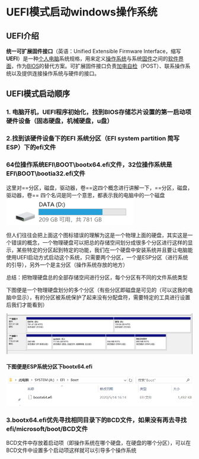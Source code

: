 # UEFI模式启动windows操作系统

## UEFI介绍

**统一可扩展固件接口**（英语：Unified Extensible Firmware Interface，缩写**UEFI**）是一种[个人电脑](https://baike.baidu.com/item/个人电脑)系统规格，用来定义[操作系统](https://baike.baidu.com/item/操作系统)与系统[固件](https://baike.baidu.com/item/固件)之间的[软件界面](https://baike.baidu.com/item/软件界面)，作为[BIOS](https://baike.baidu.com/item/BIOS)的替代方案。可扩展固件接口负责[加电自检](https://baike.baidu.com/item/加电自检)（POST）、联系操作系统以及提供连接操作系统与硬件的接口。

## UEFI模式启动顺序

### 1. 电脑开机，UEFI程序初始化，找到BIOS存储芯片设置的第一启动项硬件设备（固态硬盘，机械硬盘，u盘）

### 2.找到该硬件设备下的EFI 系统分区（EFI system partition   简写ESP）下的efi文件

### 64位操作系统EFI\BOOT\bootx64.efi文件，32位操作系统是EFI\BOOT\bootia32.efi文件



这里对==分区，磁盘，驱动器，卷==这四个概念进行讲解一下，==分区，磁盘，驱动器，卷==  四个名词是同一个意思，都表示我的电脑中的一个磁盘![image-20200805204451432](../assets/硬盘分区/image-20200805204451432.png)

但人们往往会把上面这个图标错误的理解为这是一个物理上面的硬盘，其实这是一个错误的概念，一个物理硬盘可以把总的存储空间划分成很多个分区进行这样的显示，某些特定的分区起到特定的功能，我们在一个硬盘中安装系统并且要让电脑能使用UEFI启动方式启动这个系统，只需要两个分区，一个是ESP分区（进行系统的引导），另外一个是主分区（操作系统存放的地方）  



总结：把物理硬盘总的全部存储空间进行分区，每个分区有不同的文件系统类型





下图便是一个物理硬盘划分的多个分区（有些分区即磁盘是可见的（可以这我的电脑中显示），有的分区被系统保护了起来没有分配盘符，需要特定的工具进行设置后我们才能看到）

![image-20200805204940045](../assets/硬盘分区/image-20200805204940045.png)

####  下图便是ESP系统分区下bootx64.efi

![image-20200805203831740](../assets/硬盘分区/image-20200805203831740.png)



### 3.bootx64.efi优先寻找相同目录下的BCD文件，如果没有再去寻找efi/microsoft/boot/BCD文件

BCD文件中存放着启动项（即操作系统在哪个硬盘，在硬盘的哪个分区），可以在BCD文件中设置多个启动项这样就可以引导多个操作系统

